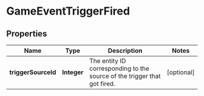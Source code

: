 
# GameEventTriggerFired

## Properties
Name | Type | Description | Notes
------------ | ------------- | ------------- | -------------
**triggerSourceId** | **Integer** | The entity ID corresponding to the source of the trigger that got fired.  |  [optional]



